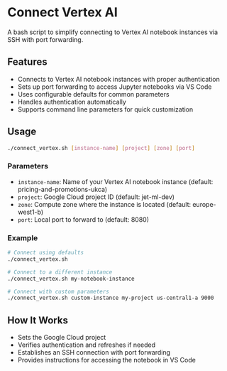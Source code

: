 # Connect Vertex AI

A bash script to simplify connecting to Vertex AI notebook instances via SSH with port forwarding.

## Features

- Connects to Vertex AI notebook instances with proper authentication
- Sets up port forwarding to access Jupyter notebooks via VS Code
- Uses configurable defaults for common parameters
- Handles authentication automatically
- Supports command line parameters for quick customization

## Usage

```bash
./connect_vertex.sh [instance-name] [project] [zone] [port]
```

### Parameters

- `instance-name`: Name of your Vertex AI notebook instance (default: pricing-and-promotions-ukca)
- `project`: Google Cloud project ID (default: jet-ml-dev)
- `zone`: Compute zone where the instance is located (default: europe-west1-b)
- `port`: Local port to forward to (default: 8080)

### Example

```bash
# Connect using defaults
./connect_vertex.sh

# Connect to a different instance
./connect_vertex.sh my-notebook-instance

# Connect with custom parameters
./connect_vertex.sh custom-instance my-project us-central1-a 9000
```

## How It Works

- Sets the Google Cloud project
- Verifies authentication and refreshes if needed
- Establishes an SSH connection with port forwarding
- Provides instructions for accessing the notebook in VS Code